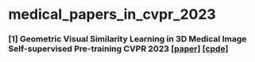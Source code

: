 # medical_papers_in_cvpr_2023

### [1] Geometric Visual Similarity Learning in 3D Medical Image Self-supervised Pre-training CVPR 2023 [[paper]](https://arxiv.org/abs/2303.00874) [[cpde]](https://github.com/YutingHe-list/GVSL)
